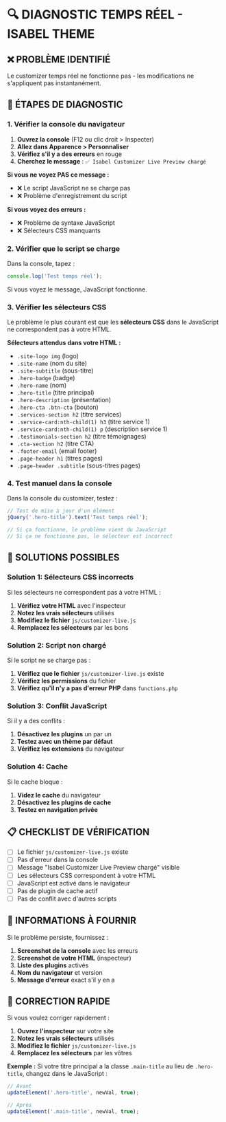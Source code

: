# 🔍 DIAGNOSTIC TEMPS RÉEL - ISABEL THEME

## ❌ **PROBLÈME IDENTIFIÉ**
Le customizer temps réel ne fonctionne pas - les modifications ne s'appliquent pas instantanément.

## 🔧 **ÉTAPES DE DIAGNOSTIC**

### **1. Vérifier la console du navigateur**

1. **Ouvrez la console** (F12 ou clic droit > Inspecter)
2. **Allez dans Apparence > Personnaliser**
3. **Vérifiez s'il y a des erreurs** en rouge
4. **Cherchez le message** : `✅ Isabel Customizer Live Preview chargé`

**Si vous ne voyez PAS ce message :**
- ❌ Le script JavaScript ne se charge pas
- ❌ Problème d'enregistrement du script

**Si vous voyez des erreurs :**
- ❌ Problème de syntaxe JavaScript
- ❌ Sélecteurs CSS manquants

### **2. Vérifier que le script se charge**

Dans la console, tapez :
```javascript
console.log('Test temps réel');
```

Si vous voyez le message, JavaScript fonctionne.

### **3. Vérifier les sélecteurs CSS**

Le problème le plus courant est que les **sélecteurs CSS** dans le JavaScript ne correspondent pas à votre HTML.

**Sélecteurs attendus dans votre HTML :**
- `.site-logo img` (logo)
- `.site-name` (nom du site)
- `.site-subtitle` (sous-titre)
- `.hero-badge` (badge)
- `.hero-name` (nom)
- `.hero-title` (titre principal)
- `.hero-description` (présentation)
- `.hero-cta .btn-cta` (bouton)
- `.services-section h2` (titre services)
- `.service-card:nth-child(1) h3` (titre service 1)
- `.service-card:nth-child(1) p` (description service 1)
- `.testimonials-section h2` (titre témoignages)
- `.cta-section h2` (titre CTA)
- `.footer-email` (email footer)
- `.page-header h1` (titres pages)
- `.page-header .subtitle` (sous-titres pages)

### **4. Test manuel dans la console**

Dans la console du customizer, testez :
```javascript
// Test de mise à jour d'un élément
jQuery('.hero-title').text('Test temps réel');

// Si ça fonctionne, le problème vient du JavaScript
// Si ça ne fonctionne pas, le sélecteur est incorrect
```

## 🎯 **SOLUTIONS POSSIBLES**

### **Solution 1: Sélecteurs CSS incorrects**
Si les sélecteurs ne correspondent pas à votre HTML :

1. **Vérifiez votre HTML** avec l'inspecteur
2. **Notez les vrais sélecteurs** utilisés
3. **Modifiez le fichier** `js/customizer-live.js`
4. **Remplacez les sélecteurs** par les bons

### **Solution 2: Script non chargé**
Si le script ne se charge pas :

1. **Vérifiez que le fichier** `js/customizer-live.js` existe
2. **Vérifiez les permissions** du fichier
3. **Vérifiez qu'il n'y a pas d'erreur PHP** dans `functions.php`

### **Solution 3: Conflit JavaScript**
Si il y a des conflits :

1. **Désactivez les plugins** un par un
2. **Testez avec un thème par défaut**
3. **Vérifiez les extensions** du navigateur

### **Solution 4: Cache**
Si le cache bloque :

1. **Videz le cache** du navigateur
2. **Désactivez les plugins de cache**
3. **Testez en navigation privée**

## 📋 **CHECKLIST DE VÉRIFICATION**

- [ ] Le fichier `js/customizer-live.js` existe
- [ ] Pas d'erreur dans la console
- [ ] Message "Isabel Customizer Live Preview chargé" visible
- [ ] Les sélecteurs CSS correspondent à votre HTML
- [ ] JavaScript est activé dans le navigateur
- [ ] Pas de plugin de cache actif
- [ ] Pas de conflit avec d'autres scripts

## 🚨 **INFORMATIONS À FOURNIR**

Si le problème persiste, fournissez :
1. **Screenshot de la console** avec les erreurs
2. **Screenshot de votre HTML** (inspecteur)
3. **Liste des plugins** activés
4. **Nom du navigateur** et version
5. **Message d'erreur** exact s'il y en a

## 🔧 **CORRECTION RAPIDE**

Si vous voulez corriger rapidement :

1. **Ouvrez l'inspecteur** sur votre site
2. **Notez les vrais sélecteurs** utilisés
3. **Modifiez le fichier** `js/customizer-live.js`
4. **Remplacez les sélecteurs** par les vôtres

**Exemple :**
Si votre titre principal a la classe `.main-title` au lieu de `.hero-title`, changez dans le JavaScript :
```javascript
// Avant
updateElement('.hero-title', newVal, true);

// Après
updateElement('.main-title', newVal, true);
```
